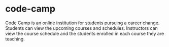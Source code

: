 # code-camp
Code Camp is an online institution for students pursuing a career change.  Students can view the upcoming courses and schedules.   Instructors can view the course schedule and the students enrolled in each course they are teaching. 
